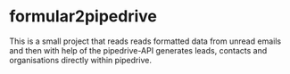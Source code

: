 # formular2pipedrive

This is a small project that reads reads formatted data from unread emails and then with help of the pipedrive-API generates leads, contacts and organisations directly within pipedrive.
